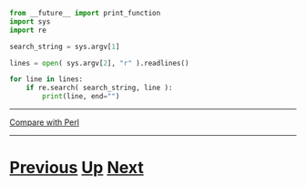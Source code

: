 ---
---

```python
from __future__ import print_function
import sys
import re

search_string = sys.argv[1]

lines = open( sys.argv[2], "r" ).readlines()

for line in lines:
    if re.search( search_string, line ):
        print(line, end="")
```

***

[Compare with Perl](../beginning_perl/searching_answer.md)

***

# [Previous](searching.md) [Up](README.md) [Next](searching.md)
